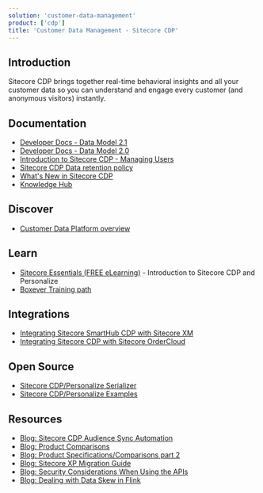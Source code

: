 ```yaml
---
solution: 'customer-data-management'
product: ['cdp']
title: 'Customer Data Management - Sitecore CDP'
---
```


## Introduction

Sitecore CDP brings together real-time behavioral insights and all your customer data so you can understand and engage every customer (and anonymous visitors) instantly.

## Documentation

- [Developer Docs - Data Model 2.1](https://doc.sitecore.com/cdp/en/developers/sitecore-customer-data-platform--data-model-2-1/index-en.html)
- [Developer Docs - Data Model 2.0](https://doc.sitecore.com/cdp/en/developers/sitecore-customer-data-platform--data-model-2-0/index-en.html)
- [Introduction to Sitecore CDP - Managing Users](https://doc.sitecore.com/cdp/en/users/sitecore-customer-data-platform/introduction-to-sitecore-cdp.html)
- [Sitecore CDP Data retention policy](https://doc.sitecore.com/cdp/en/users/sitecore-cdp/introduction-to-sitecore-cdp-data-retention-policy.html)
- [What's New in Sitecore CDP](https://doc.sitecore.com/cdp/en/users/sitecore-cdp/what-s-new-in-sitecore-cdp.html)
- [Knowledge Hub](https://sitecore.cdpknowledgehub.com/docs)

## Discover

- [Customer Data Platform overview](https://www.sitecore.com/products/customer-data-platform)

## Learn

- [Sitecore Essentials (FREE eLearning)](https://learning.sitecore.com/pathway/sitecore-essentials) - Introduction to Sitecore CDP and Personalize
- [Boxever Training path](https://learning.sitecore.com/pathway/boxever-training)

## Integrations

- [Integrating Sitecore SmartHub CDP with Sitecore XM](/learn/integrations/xm-smarthub-cdp)
- [Integrating Sitecore CDP with Sitecore OrderCloud](/learn/integrations/oc-cdp)

## Open Source

- [Sitecore CDP/Personalize Serializer](https://github.com/dylanyoung-dev/sitecore-cdp-serializer)
- [Sitecore CDP/Personalize Examples](https://github.com/dylanyoung-dev/cdp-personalize-examples)

## Resources

- [Blog: Sitecore CDP Audience Sync Automation](https://community.sitecore.com/community?id=community_blog&sys_id=46a5fcc11be15d10b8954371b24bcb85)
- [Blog: Product Comparisons](https://community.sitecore.com/community?id=community_blog&sys_id=d8fdc45d1bb6811038a46421b24bcbb7)
- [Blog: Product Specifications/Comparisons part 2](https://community.sitecore.com/community?id=community_blog&sys_id=f0862b751bf6491038a46421b24bcb65)
- [Blog: Sitecore XP Migration Guide](https://community.sitecore.com/community?id=community_blog&sys_id=f1cc98af1b541590e55241dde54bcb0d)
- [Blog: Security Considerations When Using the APIs](https://community.sitecore.com/community?id=community_blog&sys_id=6d9601561b12d9d0b8954371b24bcb9b)
- [Blog: Dealing with Data Skew in Flink](https://medium.com/@sanr_71172/dealing-with-data-skew-in-flink-b7e4c82c35ef)
